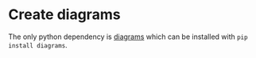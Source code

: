 
# Create diagrams

The only python dependency is [diagrams](https://github.com/mingrammer/diagrams) which can be installed with `pip install diagrams`.
